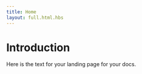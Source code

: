 ```yaml
---
title: Home
layout: full.html.hbs
---
```


# Introduction

Here is the text for your landing page for your docs.
